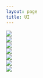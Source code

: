 ```yaml
---
layout: page
title: UI
---
```

<div class="image-responsive">
    <img src="{{ site.baseurl }}public/img/1.jpg" />
</div>
<div class="image-responsive">
    <img src="{{ site.baseurl }}public/img/2.jpg" />
</div>
<div class="image-responsive">
    <img src="{{ site.baseurl }}public/img/3.jpg" />
</div>
<div class="image-responsive">
    <img src="{{ site.baseurl }}public/img/4.jpg" />
</div>
<div class="image-responsive">
    <img src="{{ site.baseurl }}public/img/5.jpg" />
</div>
<div class="image-responsive">
    <img src="{{ site.baseurl }}public/img/6.jpg" />
</div>
<div class="image-responsive">
    <img src="{{ site.baseurl }}public/img/idea1.jpg" />
</div>